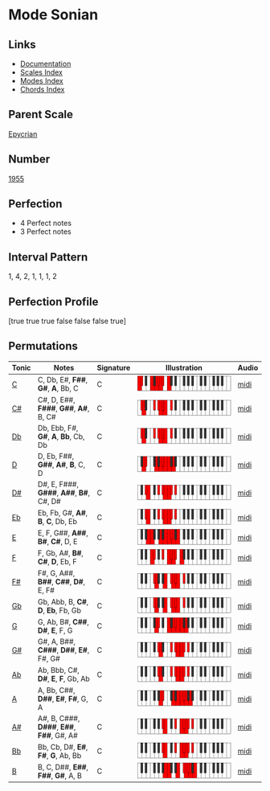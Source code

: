 # Mode Sonian

## Links

- [Documentation](index.md)
- [Scales Index](Scales.md)
- [Modes Index](Modes.md)
- [Chords Index](Chords.md)

## Parent Scale

[Epycrian](ScaleEpycrian.md)

## Number

[1955](https://ianring.com/musictheory/scales/1955)

## Perfection

- 4 Perfect notes
- 3 Perfect notes

## Interval Pattern

1, 4, 2, 1, 1, 1, 2

## Perfection Profile

[true true true false false false true]

## Permutations

| Tonic | Notes | Signature | Illustration | Audio |
|-------|-------|-----------|--------------|-------|
| [C](ModeCNaturalSonian.md) | C, Db, E#, **F##**, **G#**, **A**, Bb, C | C | ![CNaturalSonian](ModeCNaturalSonian.png) | [midi](https://github.com/edipermadi/music/blob/main/docs/ModeCNaturalSonian.mid?raw=true) |
| [C#](ModeCSharpSonian.md) | C#, D, E##, **F###**, **G##**, **A#**, B, C# | C | ![CSharpSonian](ModeCSharpSonian.png) | [midi](https://github.com/edipermadi/music/blob/main/docs/ModeCSharpSonian.mid?raw=true) |
| [Db](ModeDFlatSonian.md) | Db, Ebb, F#, **G#**, **A**, **Bb**, Cb, Db | C | ![DFlatSonian](ModeDFlatSonian.png) | [midi](https://github.com/edipermadi/music/blob/main/docs/ModeDFlatSonian.mid?raw=true) |
| [D](ModeDNaturalSonian.md) | D, Eb, F##, **G##**, **A#**, **B**, C, D | C | ![DNaturalSonian](ModeDNaturalSonian.png) | [midi](https://github.com/edipermadi/music/blob/main/docs/ModeDNaturalSonian.mid?raw=true) |
| [D#](ModeDSharpSonian.md) | D#, E, F###, **G###**, **A##**, **B#**, C#, D# | C | ![DSharpSonian](ModeDSharpSonian.png) | [midi](https://github.com/edipermadi/music/blob/main/docs/ModeDSharpSonian.mid?raw=true) |
| [Eb](ModeEFlatSonian.md) | Eb, Fb, G#, **A#**, **B**, **C**, Db, Eb | C | ![EFlatSonian](ModeEFlatSonian.png) | [midi](https://github.com/edipermadi/music/blob/main/docs/ModeEFlatSonian.mid?raw=true) |
| [E](ModeENaturalSonian.md) | E, F, G##, **A##**, **B#**, **C#**, D, E | C | ![ENaturalSonian](ModeENaturalSonian.png) | [midi](https://github.com/edipermadi/music/blob/main/docs/ModeENaturalSonian.mid?raw=true) |
| [F](ModeFNaturalSonian.md) | F, Gb, A#, **B#**, **C#**, **D**, Eb, F | C | ![FNaturalSonian](ModeFNaturalSonian.png) | [midi](https://github.com/edipermadi/music/blob/main/docs/ModeFNaturalSonian.mid?raw=true) |
| [F#](ModeFSharpSonian.md) | F#, G, A##, **B##**, **C##**, **D#**, E, F# | C | ![FSharpSonian](ModeFSharpSonian.png) | [midi](https://github.com/edipermadi/music/blob/main/docs/ModeFSharpSonian.mid?raw=true) |
| [Gb](ModeGFlatSonian.md) | Gb, Abb, B, **C#**, **D**, **Eb**, Fb, Gb | C | ![GFlatSonian](ModeGFlatSonian.png) | [midi](https://github.com/edipermadi/music/blob/main/docs/ModeGFlatSonian.mid?raw=true) |
| [G](ModeGNaturalSonian.md) | G, Ab, B#, **C##**, **D#**, **E**, F, G | C | ![GNaturalSonian](ModeGNaturalSonian.png) | [midi](https://github.com/edipermadi/music/blob/main/docs/ModeGNaturalSonian.mid?raw=true) |
| [G#](ModeGSharpSonian.md) | G#, A, B##, **C###**, **D##**, **E#**, F#, G# | C | ![GSharpSonian](ModeGSharpSonian.png) | [midi](https://github.com/edipermadi/music/blob/main/docs/ModeGSharpSonian.mid?raw=true) |
| [Ab](ModeAFlatSonian.md) | Ab, Bbb, C#, **D#**, **E**, **F**, Gb, Ab | C | ![AFlatSonian](ModeAFlatSonian.png) | [midi](https://github.com/edipermadi/music/blob/main/docs/ModeAFlatSonian.mid?raw=true) |
| [A](ModeANaturalSonian.md) | A, Bb, C##, **D##**, **E#**, **F#**, G, A | C | ![ANaturalSonian](ModeANaturalSonian.png) | [midi](https://github.com/edipermadi/music/blob/main/docs/ModeANaturalSonian.mid?raw=true) |
| [A#](ModeASharpSonian.md) | A#, B, C###, **D###**, **E##**, **F##**, G#, A# | C | ![ASharpSonian](ModeASharpSonian.png) | [midi](https://github.com/edipermadi/music/blob/main/docs/ModeASharpSonian.mid?raw=true) |
| [Bb](ModeBFlatSonian.md) | Bb, Cb, D#, **E#**, **F#**, **G**, Ab, Bb | C | ![BFlatSonian](ModeBFlatSonian.png) | [midi](https://github.com/edipermadi/music/blob/main/docs/ModeBFlatSonian.mid?raw=true) |
| [B](ModeBNaturalSonian.md) | B, C, D##, **E##**, **F##**, **G#**, A, B | C | ![BNaturalSonian](ModeBNaturalSonian.png) | [midi](https://github.com/edipermadi/music/blob/main/docs/ModeBNaturalSonian.mid?raw=true) |
